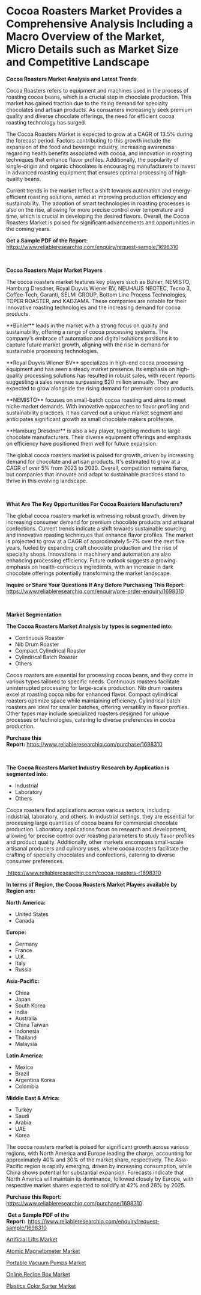 <p><h1>Cocoa Roasters Market Provides a Comprehensive Analysis Including a Macro Overview of the Market, Micro Details such as Market Size and Competitive Landscape</h1></p><p><strong>Cocoa Roasters Market Analysis and Latest Trends</strong></p>
<p><p>Cocoa Roasters refers to equipment and machines used in the process of roasting cocoa beans, which is a crucial step in chocolate production. This market has gained traction due to the rising demand for specialty chocolates and artisan products. As consumers increasingly seek premium quality and diverse chocolate offerings, the need for efficient cocoa roasting technology has surged. </p><p>The Cocoa Roasters Market is expected to grow at a CAGR of 13.5% during the forecast period. Factors contributing to this growth include the expansion of the food and beverage industry, increasing awareness regarding health benefits associated with cocoa, and innovation in roasting techniques that enhance flavor profiles. Additionally, the popularity of single-origin and organic chocolates is encouraging manufacturers to invest in advanced roasting equipment that ensures optimal processing of high-quality beans.</p><p>Current trends in the market reflect a shift towards automation and energy-efficient roasting solutions, aimed at improving production efficiency and sustainability. The adoption of smart technologies in roasting processes is also on the rise, allowing for more precise control over temperature and time, which is crucial in developing the desired flavors. Overall, the Cocoa Roasters Market is poised for significant advancements and opportunities in the coming years.</p></p>
<p><strong>Get a Sample PDF of the Report:&nbsp;</strong> <a href="https://www.reliableresearchiq.com/enquiry/request-sample/1698310?utm_campaign=104&utm_medium=2&utm_source=Github&utm_content=ia&utm_term=16122024&utm_id=cocoa-roasters">https://www.reliableresearchiq.com/enquiry/request-sample/1698310</a></p>
<p>&nbsp;</p>
<p><strong>Cocoa Roasters Major Market Players</strong></p>
<p><p>The cocoa roasters market features key players such as Bühler, NEMISTO, Hamburg Dresdner, Royal Duyvis Wiener BV, NEUHAUS NEOTEC, Tecno 3, Coffee-Tech, Garanti, SELMI GROUP, Bottom Line Process Technologies, TOPER ROASTER, and KADZAMA. These companies are notable for their innovative roasting technologies and the increasing demand for cocoa products.</p><p>**Bühler** leads in the market with a strong focus on quality and sustainability, offering a range of cocoa processing systems. The company's embrace of automation and digital solutions positions it to capture future market growth, aligning with the rise in demand for sustainable processing technologies.</p><p>**Royal Duyvis Wiener BV** specializes in high-end cocoa processing equipment and has seen a steady market presence. Its emphasis on high-quality processing solutions has resulted in robust sales, with recent reports suggesting a sales revenue surpassing $20 million annually. They are expected to grow alongside the rising demand for premium cocoa products.</p><p>**NEMISTO** focuses on small-batch cocoa roasting and aims to meet niche market demands. With innovative approaches to flavor profiling and sustainability practices, it has carved out a unique market segment and anticipates significant growth as small chocolate makers proliferate.</p><p>**Hamburg Dresdner** is also a key player, targeting medium to large chocolate manufacturers. Their diverse equipment offerings and emphasis on efficiency have positioned them well for future expansion.</p><p>The global cocoa roasters market is poised for growth, driven by increasing demand for chocolate and artisan products. It's estimated to grow at a CAGR of over 5% from 2023 to 2030. Overall, competition remains fierce, but companies that innovate and adapt to sustainable practices stand to thrive in this evolving landscape.</p></p>
<p>&nbsp;</p>
<p><strong>What Are The Key Opportunities For Cocoa Roasters Manufacturers?</strong></p>
<p><p>The global cocoa roasters market is witnessing robust growth, driven by increasing consumer demand for premium chocolate products and artisanal confections. Current trends indicate a shift towards sustainable sourcing and innovative roasting techniques that enhance flavor profiles. The market is projected to grow at a CAGR of approximately 5-7% over the next five years, fueled by expanding craft chocolate production and the rise of specialty shops. Innovations in machinery and automation are also enhancing processing efficiency. Future outlook suggests a growing emphasis on health-conscious ingredients, with an increase in dark chocolate offerings potentially transforming the market landscape.</p></p>
<p><strong>Inquire or Share Your Questions If Any Before Purchasing This Report:</strong> <a href="https://www.reliableresearchiq.com/enquiry/pre-order-enquiry/1698310?utm_campaign=104&utm_medium=2&utm_source=Github&utm_content=ia&utm_term=16122024&utm_id=cocoa-roasters">https://www.reliableresearchiq.com/enquiry/pre-order-enquiry/1698310</a></p>
<p>&nbsp;</p>
<p><strong>Market Segmentation</strong></p>
<p><strong>The Cocoa Roasters Market Analysis by types is segmented into:</strong></p>
<p><ul><li>Continuous Roaster</li><li>Nib Drum Roaster</li><li>Compact Cylindrical Roaster</li><li>Cylindrical Batch Roaster</li><li>Others</li></ul></p>
<p><p>Cocoa roasters are essential for processing cocoa beans, and they come in various types tailored to specific needs. Continuous roasters facilitate uninterrupted processing for large-scale production. Nib drum roasters excel at roasting cocoa nibs for enhanced flavor. Compact cylindrical roasters optimize space while maintaining efficiency. Cylindrical batch roasters are ideal for smaller batches, offering versatility in flavor profiles. Other types may include specialized roasters designed for unique processes or technologies, catering to diverse preferences in cocoa production.</p></p>
<p><strong>Purchase this Report:&nbsp;</strong><a href="https://www.reliableresearchiq.com/purchase/1698310?utm_campaign=104&utm_medium=2&utm_source=Github&utm_content=ia&utm_term=16122024&utm_id=cocoa-roasters">https://www.reliableresearchiq.com/purchase/1698310</a></p>
<p>&nbsp;</p>
<p><strong>The Cocoa Roasters Market Industry Research by Application is segmented into:</strong></p>
<p><ul><li>Industrial</li><li>Laboratory</li><li>Others</li></ul></p>
<p><p>Cocoa roasters find applications across various sectors, including industrial, laboratory, and others. In industrial settings, they are essential for processing large quantities of cocoa beans for commercial chocolate production. Laboratory applications focus on research and development, allowing for precise control over roasting parameters to study flavor profiles and product quality. Additionally, other markets encompass small-scale artisanal producers and culinary uses, where cocoa roasters facilitate the crafting of specialty chocolates and confections, catering to diverse consumer preferences.</p></p>
<p><a href="https://www.reliableresearchiq.com/cocoa-roasters-r1698310?utm_campaign=104&utm_medium=2&utm_source=Github&utm_content=ia&utm_term=16122024&utm_id=cocoa-roasters">&nbsp;https://www.reliableresearchiq.com/cocoa-roasters-r1698310</a></p>
<p><strong>In terms of Region, the Cocoa Roasters Market Players available by Region are:</strong></p>
<p>
    <p> <strong> North America: </strong>
        <ul>
            <li>United States</li>
            <li>Canada</li>
        </ul>
        </p> 
    <p> <strong> Europe: </strong>
        <ul>
            <li>Germany</li>
            <li>France</li>
            <li>U.K.</li>
            <li>Italy</li>
            <li>Russia</li>
        </ul>
        </p> 
    <p> <strong> Asia-Pacific: </strong>
        <ul>
            <li>China</li>
            <li>Japan</li>
            <li>South Korea</li>
            <li>India</li>
            <li>Australia</li>
            <li>China Taiwan</li>
            <li>Indonesia</li>
            <li>Thailand</li>
            <li>Malaysia</li>
        </ul>
        </p> 
    <p> <strong> Latin America: </strong>
        <ul>
            <li>Mexico</li>
            <li>Brazil</li>
            <li>Argentina Korea</li>
            <li>Colombia</li>
        </ul>
        </p> 
    <p> <strong> Middle East & Africa: </strong>
        <ul>
            <li>Turkey</li>
            <li>Saudi</li>
            <li>Arabia</li>
            <li>UAE</li>
            <li>Korea</li>
        </ul>
    </p>
    </p>
<p><p>The cocoa roasters market is poised for significant growth across various regions, with North America and Europe leading the charge, accounting for approximately 40% and 30% of the market share, respectively. The Asia-Pacific region is rapidly emerging, driven by increasing consumption, while China shows potential for substantial expansion. Forecasts indicate that North America will maintain its dominance, followed closely by Europe, with respective market shares expected to solidify at 42% and 28% by 2025.</p></p>
<p><strong>Purchase this Report: </strong><a href="https://www.reliableresearchiq.com/purchase/1698310?utm_campaign=104&utm_medium=2&utm_source=Github&utm_content=ia&utm_term=16122024&utm_id=cocoa-roasters">https://www.reliableresearchiq.com/purchase/1698310</a></p>
<p>&nbsp;<strong>Get a Sample PDF of the Report:&nbsp;&nbsp;</strong><a href="https://www.reliableresearchiq.com/enquiry/request-sample/1698310?utm_campaign=104&utm_medium=2&utm_source=Github&utm_content=ia&utm_term=16122024&utm_id=cocoa-roasters">https://www.reliableresearchiq.com/enquiry/request-sample/1698310</a></p>
<p><strong></strong></p>
<p><p><a href="https://www.linkedin.com/pulse/value-segmentation-share-andanalysis-artificial-lifts-market-4u17e?utm_campaign=104&utm_medium=2&utm_source=Github&utm_content=ia&utm_term=16122024&utm_id=cocoa-roasters">Artificial Lifts Market</a></p><p><a href="https://www.linkedin.com/pulse/atomic-magnetometer-market-study-offers-insightful-analysis-rcawe?utm_campaign=104&utm_medium=2&utm_source=Github&utm_content=ia&utm_term=16122024&utm_id=cocoa-roasters">Atomic Magnetometer Market</a></p><p><a href="https://www.linkedin.com/pulse/portable-vacuum-pumps-market-analysis-report-predicts-trends-dlsxe?utm_campaign=104&utm_medium=2&utm_source=Github&utm_content=ia&utm_term=16122024&utm_id=cocoa-roasters">Portable Vacuum Pumps Market</a></p><p><a href="https://www.linkedin.com/pulse/navigating-online-recipe-box-market-through-2024-2031showing-eco6e?utm_campaign=104&utm_medium=2&utm_source=Github&utm_content=ia&utm_term=16122024&utm_id=cocoa-roasters">Online Recipe Box Market</a></p><p><a href="https://github.com/sherikacas30/Market-Research-Report-List-1/blob/main/plastics-color-sorter-market.md?utm_campaign=104&utm_medium=2&utm_source=Github&utm_content=ia&utm_term=16122024&utm_id=cocoa-roasters">Plastics Color Sorter Market</a></p></p>